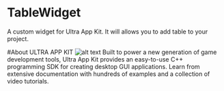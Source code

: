 # TableWidget
A custom widget for Ultra App Kit. It will allows you to add table to your project.

#About ULTRA APP KIT 
![alt text](https://www.ultraengine.com/img/appkit_background.jpg)
Built to power a new generation of game development tools, Ultra App Kit provides an easy-to-use C++ programming SDK for creating desktop GUI applications. 
Learn from extensive documentation with hundreds of examples and a collection of video tutorials.
